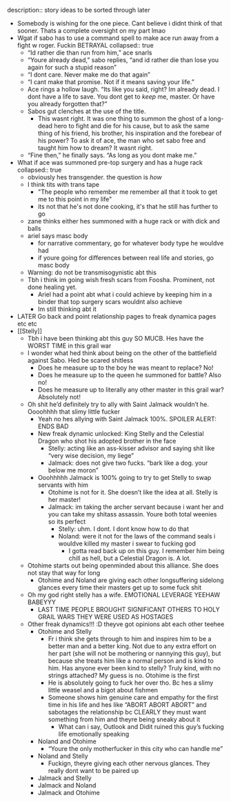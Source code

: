 description:: story ideas to be sorted through later

- Somebody is wishing for the one piece. Cant believe i didnt think of that sooner. Thats a complete oversight on my part lmao
- Wgat if sabo has to use a command spell to make ace run away from a fight w roger. Fuckin BETRAYAL
  collapsed:: true
	- “Id rather die than run from him,” ace snarls
	- “Youre already dead,” sabo replies, “and id rather die than lose you again for such a stupid reason”
	- “I dont care. Never make me do that again”
	- “I cant make that promise. Not if it means saving your life.”
	- Ace rings a hollow laugh. “Its like you said, right? Im already dead. I dont have a life to save. You dont get to *keep* me, master. Or have you already forgotten that?”
	- Sabos gut clenches at the use of the title.
		- This wasnt right. It was one thing to summon the ghost of a long-dead hero to fight and die for his cause, but to ask the same thing of his friend, his brother, his inspiration and the forebear of his power? To ask it of ace, the man who set sabo free and taught him how to dream? It wasnt right.
	- “Fine then,” he finally says. “As long as you dont make me.”
- What if ace was summoned pre-top surgery and has a huge rack
  collapsed:: true
	- obviously hes transgender. the question is *how*
	- I think tits with trans tape
		- "The people who remember me remember all that it took to get me to this point in my life"
		- its not that he's not done cooking, it's that he still has further to go
	- zane thinks either hes summoned with a huge rack or with dick and balls
	- ariel says masc body
		- for narrative commentary, go for whatever body type he wouldve had
		- if youre going for differences between real life and stories, go masc body
	- Warning: do not be transmisogynistic abt this
	- Tbh i think im going wish fresh scars from Foosha. Prominent, not done healing yet.
		- Ariel had a point abt what i could achieve by keeping him in a binder that top surgery scars wouldnt also achieve
		- Im still thinking abt it
- LATER Go back and point relationship pages to freak dynamica pages etc etc
- [[Stelly]]
	- Tbh i have been thinking abt this guy SO MUCB. Hes have the WORST TIME in this grail war
	- I wonder what hed think about being on the other of the battlefield against Sabo. Hed be scared shitless
		- Does he measure up to the boy he was meant to replace? No!
		- Does he measure up to the queen he summoned for battle? Also no!
		- Does he measure up to literally any other master in this grail war? Absolutely not!
	- Oh shit he’d definitely try to ally with Saint Jalmack wouldn’t he. Oooohhhh that slimy little fucker
		- Yeah no hes allying with Saint Jalmack 100%. SPOILER ALERT: ENDS BAD
		- New freak dynamic unlocked: King Stelly and the Celestial Dragon who shot his adopted brother in the face
			- Stelly: acting like an ass-kisser advisor  and saying shit like “very wise decision, my liege”
			- Jalmack: does not give two fucks. “bark like a dog. your below me moron”
		- Ooohhhhh Jalmack is 100% going to try to get Stelly to swap servants with him
			- Otohime is not for it. She doesn’t like the idea at all. Stelly is her master!
			- Jalmack: im taking the archer servant because i want her and you can take my shitass assassin. Youre both total weenies so its perfect
				- Stelly: uhm. I dont. I dont know how to do that
				- Noland: were it not for the laws of the command seals i wouldve killed my master i swear to fucking god
					- I gotta read back up on this guy. I remember him being chill as hell, but a Celestial Dragon is. A lot.
	- Otohime starts out being openminded about this alliance. She does not stay that way for long
		- Otohime and Noland are giving each other longsuffering sidelong glances every time their masters get up to some fuck shit
	- Oh my god right stelly has a wife. EMOTIONAL LEVERAGE YEEHAW BABEYYY
		- LAST TIME PEOPLE BROUGHT SIGNIFICANT OTHERS TO HOLY GRAIL WARS THEY WERE USED AS HOSTAGES
	- Other freak dynamics!!! :D theyve got opinions abt each other teehee
		- Otohime and Stelly
			- Fr i think she gets through to him and inspires him to be a better man and a better king. Not due to any extra effort on her part (she will not be mothering or nannying this guy), but because she treats him like a normal person and is kind to him. Has anyone ever been kind to stelly? Truly kind, with no strings attached? My guess is no. Otohime is the first
			- He is absolutely going to fuck her over tho. Bc hes a slimy little weasel and a bigot about fishmen
			- Someone shows him genuine care and empathy for the first time in his life and hes like “ABORT ABORT ABORT” and sabotages the relationship bc CLEARLY they must want something from him and theyre being sneaky about it
				- What can i say, Outlook and Didit ruined this guy’s fucking life emotionally speaking
		- Noland and Otohime
			- “Youre the only motherfucker in this city who can handle me”
		- Noland and Stelly
			- Fuckign, theyre giving each other nervous glances. They really dont want to be paired up
		- Jalmack and Stelly
		- Jalmack and Noland
		- Jalmack and Otohime